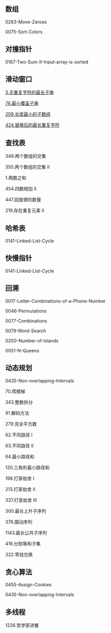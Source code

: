 ## 数组
0283-Move-Zeroes

0075-Sort-Colors

## 对撞指针
0167-Two-Sum-II-Input-array-is-sorted

## 滑动窗口
[3.无重复字符的最长子串](src/_3/Solution1.java)

[76.最小覆盖子串](src/_76/Solution.java)

[209.长度最小的子数组](src/_209/Solution.java)

[424.替换后的最长重复字符](src/_0424/Solution.java)

## 查找表
349.两个数组的交集

350.两个数组的交集 II

1.两数之和

454.四数相加 II

447.回旋镖的数量

219.存在重复元素 II

## 哈希表
0141-Linked-List-Cycle

## 快慢指针
0141-Linked-List-Cycle

## 回溯
0017-Letter-Combinations-of-a-Phone-Number

0046-Permutations

0077-Combinations

0079-Word-Search

0200-Number-of-Islands

0051-N-Queens

## 动态规划
0435-Non-overlapping-Intervals

70.爬楼梯  

343.整数拆分

91.解码方法

279.完全平方数

62.不同路径 I

63.不同路径 II

64.最小路径和

120.三角形最小路径和

198.打家劫舍 I

213.打家劫舍 II

337.打家劫舍 III

300.最长上升子序列

376.摆动序列

1143.最长公共子序列

416.分割等和子集

322.零钱兑换

## 贪心算法
0455-Assign-Cookies

0435-Non-overlapping-Intervals

## 多线程
1226.哲学家进餐

